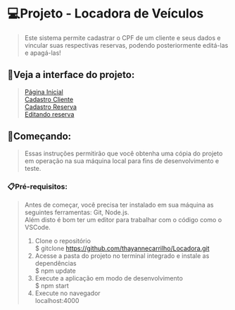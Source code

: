 # 💻Projeto - Locadora de Veículos
><p>Este sistema permite cadastrar o CPF de um cliente e seus dados e vincular suas respectivas reservas, podendo posteriormente editá-las e apagá-las!</p>

## 👀Veja a interface do projeto:

><a href="#home-page">Página Inicial</a><br/>
><a href="#client">Cadastro Cliente</a><br/>
><a href="#reserve">Cadastro Reserva</a><br/>
><a href="#edit">Editando reserva</a>

## 🚀Começando:
><p>Essas instruções permitirão que você obtenha uma cópia do projeto em operação na sua máquina local para fins de desenvolvimento e teste.</p>

### 📋Pré-requisitos:
>Antes de começar, você precisa ter instalado em sua máquina as seguintes ferramentas: Git, Node.js. </br>
>Além disto é bom ter um editor para trabalhar com o código como o VSCode.
>1. Clone o repositório</br>
>$ gitclone <https://github.com/thayannecarrilho/Locadora.git>
>2. Acesse a pasta do projeto no terminal integrado e instale as dependências</br>
>$ npm update
>3. Execute a aplicação em modo de desenvolvimento</br>
>$ npm start
>4. Execute no navegador</br>
> localhost:4000






